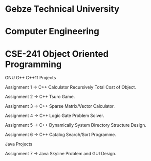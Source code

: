 # Gebze Technical University
# Computer Engineering
# CSE-241 Object Oriented Programming

GNU G++ C++11 Projects

Assignment 1 -> C++ Calculator Recursively Total Cost of Object.

Assignment 2 -> C++ Tsuro Game.

Assignment 3 -> C++ Sparse Matrix/Vector Calculator.

Assignment 4 -> C++ Logic Gate Problem Solver.

Assignment 5 -> C++ Dynamically System Directory Structure Design.

Assignment 6 -> C++ Catalog Search/Sort Programme.


Java Projects

Assignment 7 -> Java Skyline Problem and GUI Design.
